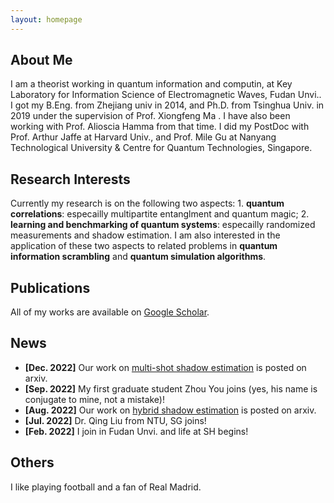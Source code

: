 ```yaml
---
layout: homepage
---
```


## About Me

I am a theorist working in quantum information and computin, at Key Laboratory for Information Science of Electromagnetic Waves, Fudan Unvi.. I got my B.Eng. from Zhejiang univ in 2014, and Ph.D. from Tsinghua Univ. in 2019 under the supervision of Prof. Xiongfeng Ma . I have also been working with Prof. Alioscia Hamma from that time. I did my PostDoc with Prof. Arthur Jaffe at Harvard Univ., and Prof. Mile Gu at Nanyang Technological University & Centre for Quantum Technologies, Singapore.

## Research Interests
Currently my research is on the following two aspects: 1. **quantum correlations**: especailly multipartite entanglment and quantum magic; 2. **learning and benchmarking of quantum systems**: especailly randomized measurements and shadow estimation. I am also interested in the application of these two aspects to related problems in **quantum information scrambling** and **quantum simulation algorithms**. 

## Publications

All of my works are available on [Google Scholar](https://scholar.google.com/citations?view_op=list_works&hl=en&hl=en&user=oQ_tbtYAAAAJ&sortby=pubdate).

## News
- **[Dec. 2022]** Our work on [multi-shot shadow estimation](https://arxiv.org/abs/2212.11068.pdf) is posted on arxiv.
- **[Sep. 2022]** My first graduate student Zhou You joins (yes, his name is conjugate to mine, not a mistake)!
- **[Aug. 2022]** Our work on [hybrid shadow estimation](https://arxiv.org/abs/2208.08416) is posted on arxiv.
- **[Jul. 2022]** Dr. Qing Liu from NTU, SG joins!
- **[Feb. 2022]** I join in Fudan Unvi. and life at SH begins!


## Others
I like playing football and a fan of Real Madrid.
